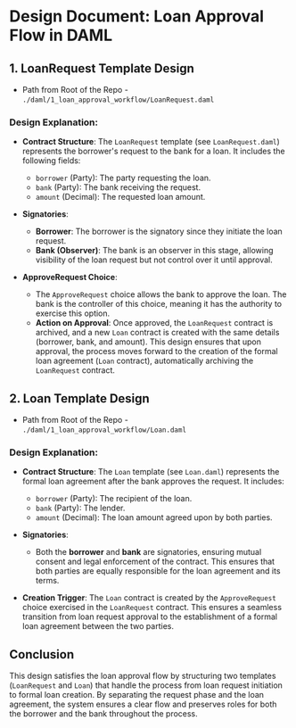 
# Design Document: Loan Approval Flow in DAML

## 1. LoanRequest Template Design

- Path from Root of the Repo - `./daml/1_loan_approval_workflow/LoanRequest.daml`

### Design Explanation:

- **Contract Structure**:
   The `LoanRequest` template (see `LoanRequest.daml`) represents the borrower's request to the bank for a loan. It includes the following fields:
   - `borrower` (Party): The party requesting the loan.
   - `bank` (Party): The bank receiving the request.
   - `amount` (Decimal): The requested loan amount.

- **Signatories**:
   - **Borrower**: The borrower is the signatory since they initiate the loan request.
   - **Bank (Observer)**: The bank is an observer in this stage, allowing visibility of the loan request but not control over it until approval.

- **ApproveRequest Choice**:
   - The `ApproveRequest` choice allows the bank to approve the loan. The bank is the controller of this choice, meaning it has the authority to exercise this option.
   - **Action on Approval**: Once approved, the `LoanRequest` contract is archived, and a new `Loan` contract is created with the same details (borrower, bank, and amount). This design ensures that upon approval, the process moves forward to the creation of the formal loan agreement (`Loan` contract), automatically archiving the `LoanRequest` contract.

## 2. Loan Template Design

- Path from Root of the Repo - `./daml/1_loan_approval_workflow/Loan.daml`

### Design Explanation:

- **Contract Structure**:
   The `Loan` template (see `Loan.daml`) represents the formal loan agreement after the bank approves the request. It includes:
   - `borrower` (Party): The recipient of the loan.
   - `bank` (Party): The lender.
   - `amount` (Decimal): The loan amount agreed upon by both parties.

- **Signatories**:
   - Both the **borrower** and **bank** are signatories, ensuring mutual consent and legal enforcement of the contract. This ensures that both parties are equally responsible for the loan agreement and its terms.

- **Creation Trigger**:
   The `Loan` contract is created by the `ApproveRequest` choice exercised in the `LoanRequest` contract. This ensures a seamless transition from loan request approval to the establishment of a formal loan agreement between the two parties.


## Conclusion

This design satisfies the loan approval flow by structuring two templates (`LoanRequest` and `Loan`) that handle the process from loan request initiation to formal loan creation. By separating the request phase and the loan agreement, the system ensures a clear flow and preserves roles for both the borrower and the bank throughout the process.
